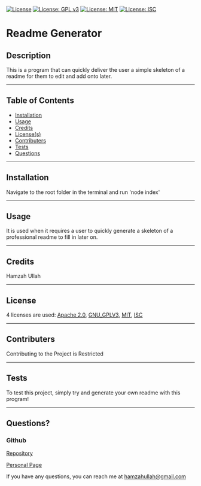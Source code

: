 
  [![License](https://img.shields.io/badge/License-Apache%202.0-yellowgreen.svg)](https://choosealicense.com/licenses/apache-2.0/) [![License: GPL v3](https://img.shields.io/badge/License-GPLv3-blue.svg)](https://choosealicense.com/licenses/gpl-3.0/) [![License: MIT](https://img.shields.io/badge/License-MIT-yellow.svg)](https://choosealicense.com/licenses/mit/) [![License: ISC](https://img.shields.io/badge/License-ISC-blue.svg)](https://choosealicense.com/licenses/isc/)
  # Readme Generator 
  ## **Description**
  This is a program that can quickly deliver the user a simple skeleton of a readme for them to edit and add onto later.

  ---

  ## **Table of Contents**
  * [Installation](#installation)
  * [Usage](#usage)
  * [Credits](#credits)
  * [License(s)](#license)
  * [Contributers](#contributers)
  * [Tests](#tests)
  * [Questions](#questions)
   
  ---

  ## **Installation**
  Navigate to the root folder in the terminal and run 'node index'

  ---

  ## **Usage**
  It is used when it requires a user to quickly generate a skeleton of a professional readme to fill in later on.

  ---

  ## **Credits**
  Hamzah Ullah

  ---

  ## **License**
  4 licenses are used:
 [Apache 2.0](https://choosealicense.com/licenses/apache-2.0/), 
 [GNU_GPLV3](https://choosealicense.com/licenses/gpl-3.0/), 
 [MIT](https://choosealicense.com/licenses/mit/), 
 [ISC](https://choosealicense.com/licenses/isc/)
 

  ---

  ## **Contributers**
   Contributing to the Project is Restricted 

  ---

  ## **Tests**
  To test this project, simply try and generate your own readme with this program!

  ---

  ## **Questions?**

  ### **Github**
  [Repository](https://github.com/brobro10000)

  [Personal Page](https://brobro10000.github.io)

  If you have any questions, you can reach me at <hamzahullah@gmail.com>
